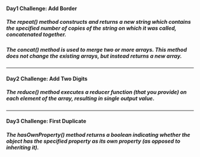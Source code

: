 #### Day1 Challenge: Add Border

##### The repeat() method constructs and returns a new string which contains the specified number of copies of the string on which it was called, concatenated together.

##### The concat() method is used to merge two or more arrays. This method does not change the existing arrays, but instead returns a new array.
___

#### Day2 Challenge: Add Two Digits

##### The reduce() method executes a reducer function (that you provide) on each element of the array, resulting in single output value.
___

#### Day3 Challenge: First Duplicate

##### The hasOwnProperty() method returns a boolean indicating whether the object has the specified property as its own property (as opposed to inheriting it).